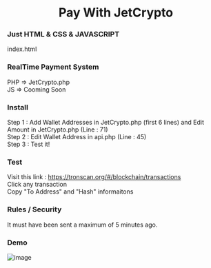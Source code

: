 # <center> Pay With JetCrypto </center>
### Just HTML & CSS & JAVASCRIPT
index.html<br/>
### RealTime Payment System
PHP => JetCrypto.php<br/>
JS => Cooming Soon<br/>

### Install
Step 1 : Add Wallet Addresses in JetCrypto.php (first 6 lines) and Edit Amount in JetCrypto.php (Line : 71) <br/>
Step 2 : Edit Wallet Address in api.php (Line : 45)  <br/>
Step 3 : Test it!

### Test
Visit this link :  https://tronscan.org/#/blockchain/transactions <br/>
Click any transaction <br/>
Copy "To Address" and "Hash" informaitons <br/>

### Rules / Security
It must have been sent a maximum of 5 minutes ago.

### Demo
![image](https://github.com/suphiyasin/CryptoPay/assets/65618247/472e7dbc-0b54-4350-a9fd-40219c093e98)
